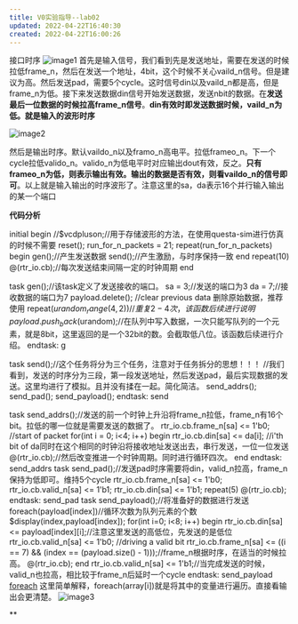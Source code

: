 ```yaml
---
title: V0实验指导--lab02
updated: 2022-04-22T16:40:30
created: 2022-04-22T16:00:26
---
```


接口时序
![image1](image1-16.png)
首先是输入信号，我们看到先是发送地址，需要在发送的时候拉低frame_n，然后在发送一个地址，4bit，这个时候不关心vaild_n信号。但是建议为高。然后发送pad，需要5个cycle。这时信号din以及vaild_n都是高，但是frame_n为低。接下来发送数据din信号开始发送数据，发送nbit的数据。在**发送最后一位数据的时候拉高frame_n信号**。**din有效时即发送数据时候，vaild_n为低。就是输入的波形时序**

![image2](image2-13.png)

然后是输出时序。默认vaildo_n以及framo_n高电平。拉低frameo_n。下一个cycle拉低valido_n。valido_n为低电平时对应输出dout有效，反之。**只有frameo_n为低，则表示输出有效。输出的数据是否有效，则看vaildo_n的信号即可**。以上就是输入输出的时序波形了。注意这里的sa，da表示16个并行输入输出的某一个端口

**代码分析**

initial begin
  //$vcdpluson;//用于存储波形的方法，在使用questa-sim进行仿真的时候不需要
  reset();
  run_for_n\_packets = 21;
  repeat(run_for_n\_packets) begin
    gen();//产生发送数据
    send();//产生激励，与时序保持一致
  end
  repeat(10) @(rtr_io.cb);//每次发送结束间隔一定的时钟周期
end

task gen();//该task定义了发送接收的端口。
 sa = 3;//发送的端口为3
 da = 7;//接收数据的端口为7
 payload.delete(); //clear previous data 删除原始数据，推荐使用
 repeat($urandom_range(4,2))//重复2-4次，该函数后续进行说明
  payload.push_back($urandom);//在队列中写入数据，一次只能写队列的一个元素，就是8bit，这里返回的是一个32bit的数。会截取低八位。该函数后续进行介绍。
endtask: g

task send();//这个任务将分为三个任务，注意对于任务拆分的思想！！！
//我们看到，发送的时序分为三段，第一段发送地址，然后发送pad，最后实现数据的发送。这里均进行了模拟。且并没有揉在一起。简化简洁。
 send_addrs();
 send_pad();
 send_payload();
endtask: send

task send_addrs();//发送的前一个时钟上升沿将frame_n拉低，frame_n有16个bit。拉低的哪一位就是需要发送的数据了。
 rtr_io.cb.frame_n\[sa\] \<= 1'b0; //start of packet
 for(int i = 0; i\<4; i++) begin
  rtr_io.cb.din\[sa\] \<= da\[i\]; //i'th bit of da同时在这个相同的时钟沿将接收地址发送出去，串行发送，一位一位发送
  @(rtr_io.cb);//然后改变推进一个时钟周期。同时进行循环四次。
 end
endtask: send_addrs
task send_pad();//发送pad时序需要将din，valid_n拉高，frame_n保持为低即可。维持5个cycle
 rtr_io.cb.frame_n\[sa\] \<= 1'b0;
 rtr_io.cb.valid_n\[sa\] \<= 1'b1;
 rtr_io.cb.din\[sa\] \<= 1'b1;
 repeat(5) @(rtr_io.cb);
endtask: send_pad
task send_payload();//将准备好的数据进行发送
 foreach(payload\[index\])//循环次数为队列元素的个数
 $display(index,payload\[index\]);
  for(int i=0; i\<8; i++) begin
    rtr_io.cb.din\[sa\] \<= payload\[index\]\[i\];//注意这里发送的高低位，先发送的是低位
    rtr_io.cb.valid_n\[sa\] \<= 1'b0; //driving a valid bit
    rtr_io.cb.frame_n\[sa\] \<= ((i == 7) && (index == (payload.size() - 1)));//frame_n根据时序，在适当的时候拉高。
  @(rtr_io.cb);
  end
 rtr_io.cb.valid_n\[sa\] \<= 1'b1;//当完成发送的时候，valid_n也拉高，相比较于frame_n后延时一个cycle
endtask: send_payload
[foreach](https://so.csdn.net/so/search?q=foreach&spm=1001.2101.3001.7020)
这里简单解释，foreach(array\[i\])就是将其中的变量进行遍历。直接看输出会更清楚。
![image3](image3-12.png)

**

